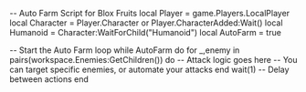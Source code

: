 -- Auto Farm Script for Blox Fruits
local Player = game.Players.LocalPlayer
local Character = Player.Character or Player.CharacterAdded:Wait()
local Humanoid = Character:WaitForChild("Humanoid")
local AutoFarm = true

-- Start the Auto Farm loop
while AutoFarm do
    for _,enemy in pairs(workspace.Enemies:GetChildren()) do
        -- Attack logic goes here
        -- You can target specific enemies, or automate your attacks
    end
    wait(1)  -- Delay between actions
end
